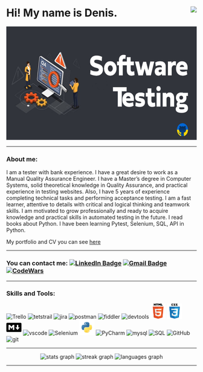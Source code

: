 # Hi! My name is Denis. <img align="right" src="https://visitor-badge.laobi.icu/badge?page_id=Cheglikov.Cheglikov-badge&left_text=My%20Page%20Visitors"  />

<img alt="QA" src="IMG_1.jpg" title="QA. Software testing" width="1200" height="300"/>


---
### About me:

I am a tester with bank experience. I have a great desire to work as a Manual Quality Assurance Engineer. I have a Master’s degree in Computer Systems, solid theoretical knowledge in Quality Assurance, and practical experience in testing websites. Also, I have 5 years of experience completing technical tasks and performing acceptance testing. I am a fast learner, attentive to details with critical and logical thinking and teamwork skills. I am motivated to grow professionally and ready to acquire knowledge and practical skills in automated testing in the future. I read books about Python. I have been learning Pytest, Selenium, SQL, API in Python.

My portfolio and CV you can see [here](https://github.com/Cheglikov/Portfolio.git)

---

### You can contact me: [![LinkedIn Badge](https://img.shields.io/badge/-Denis.Cheglikov-blue?style=flat&logo=LinkedIn&logoColor=white)](https://www.linkedin.com/in/denis-cheglikov-180306250/) [![Gmail Badge](https://img.shields.io/badge/-Denis.Cheglikov-red?style=flat&logo=Gmail&logoColor=white)](mailto:denis.cheglikov@gmail.com)[<img alt="CodeWars" width="135px" src="https://www.codewars.com/users/Denis%20Ch/badges/micro" />](https://www.codewars.com/)

---

### Skills and Tools:

<img src="https://cdn.jsdelivr.net/gh/devicons/devicon@latest/icons/trello/trello-plain.svg" title="Trello" alt="Trello" width="40" height="40"/> <img src="https://codahosted.io/packs/21236/unversioned/assets/LOGO/ba1091c59bab89cd2fd0f289622731fe16113d7b00905abe64759c313a4b73b76c1b0426076ed76cb74752234c734131df46992d5b8b48fc13e264240e4f7119f736cfeb64df36ded54b5cbf6198b9cadedf18dd0cac5c7dbcd16e6336c29363cd1292ba" title="testrail" alt="tetstrail" width="40" height="40"/>
<img src="https://cdn.jsdelivr.net/gh/devicons/devicon/icons/jira/jira-original.svg" title="jira" alt="jira" width="40" height="40"/>
<img src="https://seeklogo.com/images/P/postman-logo-0087CA0D15-seeklogo.com.png" title="postman" alt="postman" width="40" height="40"/>
<img src="https://www.megaleechers.com/storage/Fiddler-Everywhere-Icon.png" title="fiddler" alt="fiddler" width="40" height="40"/>
<img src="https://d33wubrfki0l68.cloudfront.net/38b5c953a4667366685d55db55d057c86db1fc54/a0fdc/static/acae6b24d940347661ca901ea07f47c1/chrome-dev-logo-icon.png" title="devtools" alt="devtools" width="40" height="40"/>
<img alt="HTML5" width="40px" src="https://raw.githubusercontent.com/github/explore/80688e429a7d4ef2fca1e82350fe8e3517d3494d/topics/html/html.png" />
<img alt="CSS3" width="40px" src="https://raw.githubusercontent.com/github/explore/80688e429a7d4ef2fca1e82350fe8e3517d3494d/topics/css/css.png" />
<img alt="Markdown" width="40px" src="https://raw.githubusercontent.com/github/explore/80688e429a7d4ef2fca1e82350fe8e3517d3494d/topics/markdown/markdown.png" />
<img src="https://cdn.jsdelivr.net/gh/devicons/devicon/icons/vscode/vscode-original.svg" title="vscode" alt="vscode" width="40" height="40"/>
<img src="https://cdn.jsdelivr.net/gh/devicons/devicon@latest/icons/selenium/selenium-original.svg" title="Selenium" alt="Selenium" width="40" height="40"/>
<img alt="Python" title="Python" width="40px" height="40" src="https://raw.githubusercontent.com/github/explore/80688e429a7d4ef2fca1e82350fe8e3517d3494d/topics/python/python.png"/>
<img src="https://cdn.jsdelivr.net/gh/devicons/devicon@latest/icons/pycharm/pycharm-original.svg" title="PyCharm" alt="PyCharm" width="40" height="40"/>
<img src="https://cdn.jsdelivr.net/gh/devicons/devicon/icons/mysql/mysql-original.svg" title="mysql" alt="mysql" width="40" height="40"/>
<img src="https://cdn.jsdelivr.net/gh/devicons/devicon@latest/icons/azuresqldatabase/azuresqldatabase-original.svg" title="SQL" alt="SQL" width="40" height="40"/>
<img src="https://cdn.iconscout.com/icon/free/png-512/free-github-10516009-8630395.png?f=webp&w=256" title="GitHub" alt="GitHub" width="40" height="40"/>
<img src="https://cdn.jsdelivr.net/gh/devicons/devicon/icons/git/git-original.svg" title="git" alt="git" width="40" height="40"/>

---

<div align="center">
  <img src="http://github-profile-summary-cards.vercel.app/api/cards/stats?username=Cheglikov&hide_title=false&hide_rank=false&show_icons=true&include_all_commits=true&count_private=true&disable_animations=false&theme=github_dark&locale=en&hide_border=true&order=1" height="150" alt="stats graph"  />
  <img src="http://github-profile-summary-cards.vercel.app/api/cards/profile-details?username=Cheglikov&theme=github_dark&hide_border=false&border_radius=5&order=3" height="150" alt="streak graph"  />
  <img src="https://github-readme-stats.vercel.app/api/top-langs?username=Cheglikov&locale=en&hide_title=false&layout=compact&card_width=320&langs_count=5&theme=github_dark&hide_border=true&order=1" height="150" alt="languages graph"  />
</div>

---

          
 

          
          
          
         




